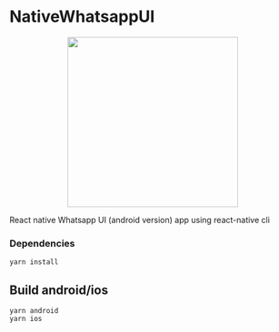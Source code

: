 # NativeWhatsappUI

<img  style="display: block; margin: 0 auto" src="https://github.com/leonlogli/NativeMovie/blob/main/screenshots/demo.gif?raw=true" heigth="300px" width="300px" />

React native Whatsapp UI (android version) app using react-native cli

### Dependencies

```
yarn install
```

## Build android/ios

```
yarn android
yarn ios
```
